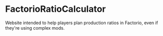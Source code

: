 # FactorioRatioCalculator
Website intended to help players plan production ratios in Factorio, even if they're using complex mods.
